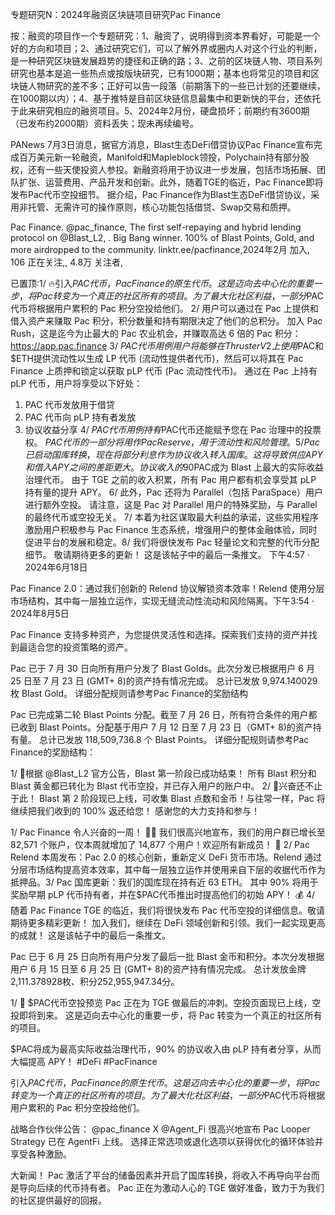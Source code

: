 专题研究N：2024年融资区块链项目研究Pac Finance

按：融资的项目作一个专题研究：1、融资了，说明得到资本界看好，可能是一个好的方向和项目；2、通过研究它们，可以了解外界或圈内人对这个行业的判断，是一种研究区块链发展趋势的捷径和正确的路；3、之前的区块链人物、项目系列研究也基本是追一些热点或按版块研究，已有1000期；基本也将常见的项目和区块链人物研究的差不多；正好可以告一段落（前期落下的一些已计划的还要继续，在1000期以内）；4、基于推特是目前区块链信息最集中和更新快的平台，还依托于此来研究相应的融资项目。5、2024年2月份，硬盘损坏；前期约有3600期（已发布约2000期）资料丢失；现未再续编号。

PANews 7月3日消息，据官方消息，Blast生态DeFi借贷协议Pac Finance宣布完成百万美元新一轮融资，Manifold和Mapleblock领投，Polychain持有部分股权，还有一些天使投资人参投。新融资将用于协议进一步发展，包括市场拓展、团队扩张、运营费用、产品开发和创新。此外，随着TGE的临近，Pac Finance即将发布Pac代币空投细节。
据介绍，Pac Finance作为Blast生态DeFi借贷协议，采用非托管、无需许可的操作原则，核心功能包括借贷、Swap交易和质押。

Pac Finance.
@pac_finance,
The first self-repaying and hybrid lending protocol on 
@Blast_L2,
. Big Bang winner. 100% of Blast Points, Gold, and more airdropped to the community.
linktr.ee/pacfinance,2024年2月 加入,
106 正在关注,,
4.8万 关注者,


已置顶:1/ 🔥引入$PAC代币，Pac Finance 的原生代币。
这是迈向去中心化的重要一步，将 Pac 转变为一个真正的社区所有的项目。
为了最大化社区利益，一部分$PAC代币将根据用户累积的 Pac 积分空投给他们。
2/ 用户可以通过在 Pac 上提供和借入资产来赚取 Pac 积分，积分数量和持有期限决定了他们的总积分。
加入 Pac Rush，这是迄今为止最大的 Pac 农业机会，并赚取高达 6 倍的 Pac 积分： https://app.pac.finance
3/ $PAC代币用例
用户将能够在 Thruster V2 上使用$PAC和$ETH提供流动性以生成 LP 代币 (流动性提供者代币)，然后可以将其在 Pac Finance 上质押和锁定以获取 pLP 代币 (Pac 流动性代币)。
通过在 Pac 上持有 pLP 代币，用户将享受以下好处：
1. PAC 代币发放用于借贷
2. PAC 代币向 pLP 持有者发放
3. 协议收益分享
4/ $PAC代币用例
持有$PAC代币还能赋予您在 Pac 治理中的投票权。
$PAC代币的一部分将用作 Pac Reserve，用于流动性和风险管理。
5/ Pac 已启动国库转换，现在将部分利息作为协议收入转入国库。这将导致供应 APY 和借入 APY 之间的差距更大。
协议收入的 90% 将由 pLP 持有者分享，这使得$PAC成为 Blast 上最大的实际收益治理代币。
由于 TGE 之前的收入积累，所有 Pac 用户都有机会享受其 pLP 持有量的提升 APY。
6/ 此外，Pac 还将为 Parallel（包括 ParaSpace）用户进行额外空投。
请注意，这是 Pac 对 Parallel 用户的特殊奖励，与 Parallel 的最终代币或空投无关。
7/ 本着为社区谋取最大利益的承诺，这些实用程序激励用户积极参与 Pac Finance 生态系统，增强用户的整体金融体验，同时促进平台的发展和稳定。8/ 我们将很快发布 Pac 轻量论文和完整的代币分配细节。
敬请期待更多的更新！
这是该帖子中的最后一条推文。
下午4:57 · 2024年6月18日

Pac Finance 2.0：通过我们创新的 Relend 协议解锁资本效率！Relend 使用分层市场结构，其中每一层独立运作，实现无缝流动性流动和风险隔离。下午3:54 · 2024年8月5日

Pac Finance 支持多种资产，为您提供灵活性和选择。探索我们支持的资产并找到最适合您的投资策略的资产。

Pac 已于 7 月 30 日向所有用户分发了 Blast Golds。此次分发已根据用户 6 月 25 日至 7 月 23 日 (GMT+ 8)的资产持有情况完成。
总计已发放 9,974.140029 枚 Blast Gold。
详细分配规则请参考Pac Finance的奖励结构

Pac 已完成第二轮 Blast Points 分配。截至 7 月 26 日，所有符合条件的用户都已收到 Blast Points。分配基于用户 7 月 12 日至 7 月 23 日（GMT+ 8)的资产持有量。
总计已发放 118,509,736.8 个 Blast Points。
详细分配规则请参考Pac Finance的奖励结构：

1/ 🚀根据
@Blast_L2
官方公告，Blast 第一阶段已成功结束！
所有 Blast 积分和 Blast 黄金都已转化为 Blast 代币空投，并已存入用户的账户中。
2/ 🎉兴奋还不止于此！
Blast 第 2 阶段现已上线，可收集 Blast 点数和金币！与往常一样，Pac 将继续把我们收到的 100% 返还给您！
感谢您的大力支持和参与！ 

1/ Pac Finance 令人兴奋的一周！ 🚀✨
我们很高兴地宣布，我们的用户群已增长至 82,571 个账户，仅本周就增加了 14,877 个用户！欢迎所有新成员！ 🎉
2/ Pac Relend 本周发布：Pac 2.0 的核心创新，重新定义 DeFi 货币市场。Relend 通过分层市场结构提高资本效率，其中每一层独立运作并使用来自下层的收据代币作为抵押品。3/ Pac 国库更新：我们的国库现在持有近 63 ETH。
其中 90% 将用于奖励早期 pLP 代币持有者，并在$PAC代币推出时提高他们的初始 APY！ 💰
4/ 随着 Pac Finance TGE 的临近，我们将很快发布 Pac 代币空投的详细信息。敬请期待更多精彩更新！
加入我们，继续在 DeFi 领域创新和引领。我们一起实现更高的成就！
这是该帖子中的最后一条推文。

 Pac 已于 6 月 25 日向所有用户分发了最后一批 Blast 金币和积分。本次分发根据用户 6 月 15 日至 6 月 25 日 (GMT+ 8)的资产持有情况完成。
总计发放金牌2,111.378928枚、积分252,955,947.34分。

1/ 🚀 $PAC代币空投预览
Pac 正在为 TGE 做最后的冲刺。空投页面现已上线，空投即将到来。
这是迈向去中心化的重要一步，将 Pac 转变为一个真正的社区所有的项目。

$PAC将成为最高实际收益治理代币，90% 的协议收入由 pLP 持有者分享，从而大幅提高 APY！ #DeFi #PacFinance

引入$PAC代币，Pac Finance 的原生代币。
这是迈向去中心化的重要一步，将 Pac 转变为一个真正的社区所有的项目。
为了最大化社区利益，一部分$PAC代币将根据用户累积的 Pac 积分空投给他们。

战略合作伙伴公告： 
@pac_finance
 X 
@Agent_Fi
很高兴地宣布 Pac Looper Strategy 已在 AgentFi 上线。
选择正常选项或退化选项以获得优化的循环体验并享受各种激励。

大新闻！
Pac 激活了平台的储备因素并开启了国库转换，将收入不再导向平台而是导向后续的代币持有者。
Pac 正在为激动人心的 TGE 做好准备，致力于为我们的社区提供最好的回报。
